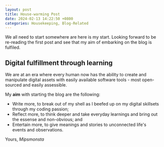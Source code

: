```yaml
---
layout: post
title: House-warming Post
date: 2024-02-13 14:22:50 +0800
categories: Housekeeping, Blog-Related
---
```


We all need to start somewhere are here is my start. Looking forward to be re-reading the first post and see that my aim of embarking on the blog is fulfiled.

## Digital fulfillment through learning

We are at an era where every human now has the ability to create and manipulate digital assets with easily available software tools - most open-sourced and easily assessible.

My **aim** with starting the blog are the following:

- Write more, to break out of my shell as I beefed up on my digital skillsets through my coding passion;
- Reflect more, to think deeper and take everyday learnings and bring out the essense and non-obvious; and
- Entertain more, to give meanings and stories to unconnected life's events and observations.

Yours,
*Mipsmonsta*


